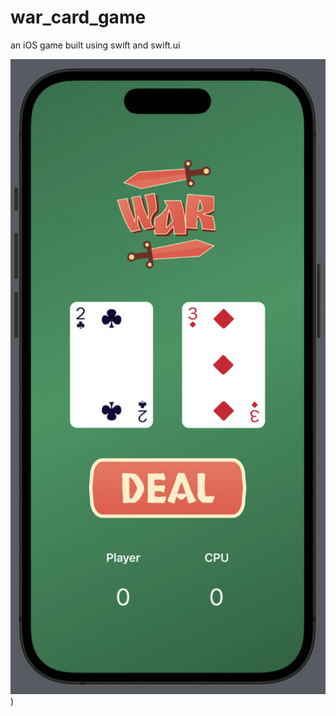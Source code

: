 # war_card_game
an iOS game built using swift and swift.ui

![alt text](https://github.com/masterboy376/war_card_game/blob/main/war_card_game_ui.png?raw=true))
